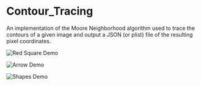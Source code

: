 Contour_Tracing
===============

An implementation of the Moore Neighborhood algorithm used to trace the contours of a given image and output a JSON (or plist) file of the resulting pixel coordinates.

![Red Square Demo](http://i.imgur.com/iDj5QKp.png?raw=true)

![Arrow Demo](http://i.imgur.com/BdR7lIM.png?raw=true)

![Shapes Demo](http://i.imgur.com/RqqQcGV.png?raw=true)
